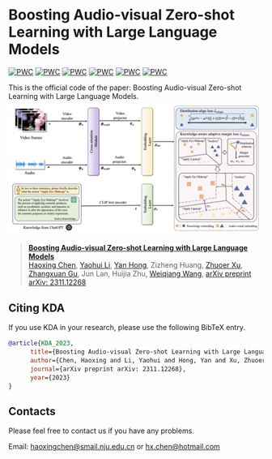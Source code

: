# Boosting Audio-visual Zero-shot Learning with Large Language Models

[![PWC](https://img.shields.io/endpoint.svg?url=https://paperswithcode.com/badge/boosting-audio-visual-zero-shot-learning-with/gzsl-video-classification-on-activitynet-gzsl)](https://paperswithcode.com/sota/gzsl-video-classification-on-activitynet-gzsl?p=boosting-audio-visual-zero-shot-learning-with)
[![PWC](https://img.shields.io/endpoint.svg?url=https://paperswithcode.com/badge/boosting-audio-visual-zero-shot-learning-with/gzsl-video-classification-on-activitynet-gzsl-1)](https://paperswithcode.com/sota/gzsl-video-classification-on-activitynet-gzsl-1?p=boosting-audio-visual-zero-shot-learning-with)
[![PWC](https://img.shields.io/endpoint.svg?url=https://paperswithcode.com/badge/boosting-audio-visual-zero-shot-learning-with/gzsl-video-classification-on-ucf-gzsl-cls)](https://paperswithcode.com/sota/gzsl-video-classification-on-ucf-gzsl-cls?p=boosting-audio-visual-zero-shot-learning-with)
[![PWC](https://img.shields.io/endpoint.svg?url=https://paperswithcode.com/badge/boosting-audio-visual-zero-shot-learning-with/gzsl-video-classification-on-ucf-gzsl-main)](https://paperswithcode.com/sota/gzsl-video-classification-on-ucf-gzsl-main?p=boosting-audio-visual-zero-shot-learning-with)
[![PWC](https://img.shields.io/endpoint.svg?url=https://paperswithcode.com/badge/boosting-audio-visual-zero-shot-learning-with/gzsl-video-classification-on-vggsound-gzsl)](https://paperswithcode.com/sota/gzsl-video-classification-on-vggsound-gzsl?p=boosting-audio-visual-zero-shot-learning-with)
[![PWC](https://img.shields.io/endpoint.svg?url=https://paperswithcode.com/badge/boosting-audio-visual-zero-shot-learning-with/gzsl-video-classification-on-vggsound-gzsl-1)](https://paperswithcode.com/sota/gzsl-video-classification-on-vggsound-gzsl-1?p=boosting-audio-visual-zero-shot-learning-with)

This is the official code of the paper: Boosting Audio-visual Zero-shot Learning with Large Language Models.
![](Doc/kda.jpg)
> [**Boosting Audio-visual Zero-shot Learning with Large Language Models**](https://arxiv.org/abs/2311.12268)               
> [Haoxing Chen](https://scholar.google.com/citations?hl=zh-CN&pli=1&user=BnS7HzAAAAAJ), [Yaohui Li](https://scholar.google.com/citations?user=pC2kmQoAAAAJ&hl=zh-CN), [Yan Hong](https://scholar.google.com/citations?user=ztq5-xcAAAAJ&hl=zh-CN), Zizheng Huang, [Zhuoer Xu](https://scholar.google.com/citations?user=na24qQoAAAAJ&hl=zh-CN&oi=ao), [Zhangxuan Gu](https://scholar.google.com/citations?user=Wkp3s68AAAAJ&hl=zh-CN&oi=ao), Jun Lan, Huijia Zhu, [Weiqiang Wang](https://scholar.google.com/citations?hl=zh-CN&user=yZ5iffAAAAAJ), [arXiv preprint arXiv: 2311.12268](https://arxiv.org/abs/2311.12268) 

## Citing KDA
If you use KDA in your research, please use the following BibTeX entry.

```BibTeX
@article{KDA_2023,
      title={Boosting Audio-visual Zero-shot Learning with Large Language Models},
      author={Chen, Haoxing and Li, Yaohui and Hong, Yan and Xu, Zhuoer and Gu, Zhangxuan and Lan, Jun and Zhu, Huijia and Wang, Weiqiang},
      journal={arXiv preprint arXiv: 2311.12268},
      year={2023}
}
```

## Contacts
Please feel free to contact us if you have any problems.

Email: [haoxingchen@smail.nju.edu.cn](haoxingchen@smail.nju.edu.cn) or [hx.chen@hotmail.com](chen@hotmail.com)
